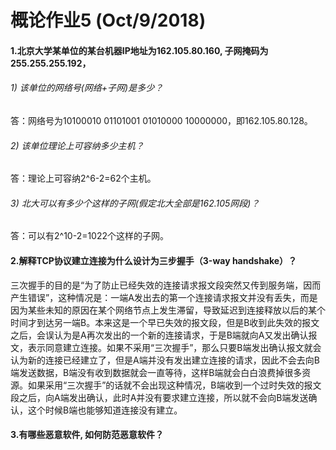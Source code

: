 # 概论作业5 (Oct/9/2018)
#### 1.北京大学某单位的某台机器IP地址为162.105.80.160, 子网掩码为255.255.255.192，
###### 1) 该单位的网络号(网络+子网)是多少？
答：网络号为10100010 01101001 01010000 10000000，即162.105.80.128。
###### 2) 该单位理论上可容纳多少主机？
答：理论上可容纳2^6-2=62个主机。
###### 3) 北大可以有多少个这样的子网(假定北大全部是162.105网段)？
答：可以有2^10-2=1022个这样的子网。
#### 2.解释TCP协议建立连接为什么设计为三步握手（3-way handshake）？
三次握手的目的是“为了防止已经失效的连接请求报文段突然又传到服务端，因而产生错误”，这种情况是：一端A发出去的第一个连接请求报文并没有丢失，而是因为某些未知的原因在某个网络节点上发生滞留，导致延迟到连接释放以后的某个时间才到达另一端B。本来这是一个早已失效的报文段，但是B收到此失效的报文之后，会误认为是A再次发出的一个新的连接请求，于是B端就向A又发出确认报文，表示同意建立连接。如果不采用“三次握手”，那么只要B端发出确认报文就会认为新的连接已经建立了，但是A端并没有发出建立连接的请求，因此不会去向B端发送数据，B端没有收到数据就会一直等待，这样B端就会白白浪费掉很多资源。如果采用“三次握手”的话就不会出现这种情况，B端收到一个过时失效的报文段之后，向A端发出确认，此时A并没有要求建立连接，所以就不会向B端发送确认，这个时候B端也能够知道连接没有建立。
#### 3.有哪些恶意软件, 如何防范恶意软件？
